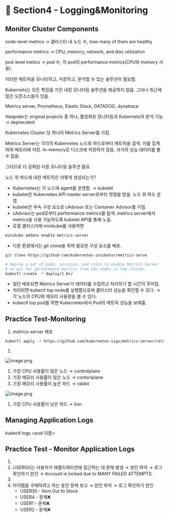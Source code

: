 # 🍨 Section4 - Logging&Monitoring

## Monitor Cluster Components


node-level metrics → 클러스터 내 노드 수, how many of them are healthy


performance metrics → CPU, memory, network, and disc utilization


pod-level  metics → pod 수, 각 pod의 performance metrics(CPU와 memory 사용)


이러한 메트릭을 모니터하고, 저장하고, 분석할 수 있는 솔루션이 필요함.


Kubernets는 모든 특징을 가진 내장 모니터링 솔루션을 제공하지 않음. 그러나 최근에 많은 오픈소스들이 있음.


Metrics server, Prometheus, Elastic Stack, DATADOG, dynatrace


Heapster는 original projects 중 하나, 활성화된 모니터링과 Kubernets의 분석 기능 → deprecated


Kubernetes Cluster 당 하나의 Metrics Server를 가짐.


Metrics Server는 각각의 Kubernetes 노드와 파드로부터 메트릭을 검색. 이를 집계하여 메모리에 저장. In-memory로 디스크에 저장하지 않음. 과거의 성능 데이터를 볼 수 없음.


그러므로 더 강화된 다른 모니터링 솔루션 필요.


노드 위 파드에 대한 메트릭은 어떻게 생성되는가?

- Kubernetes는 각 노드에 agent를 운영함. → kubelet
- kubelet은 Kubernetes API master server로부터 명령을 받음. 노드 위 파드 운영.
- kubelet은 부속 구성 요소로 cAdvisor 또는 Container Advisor를 가짐.
- cAdvisor는 pod로부터 performance metrics를 탐색. metrics server에서 metrics을 사용 가능하도록  kubelet API를 통해 노출.
- 로컬 클러스터에 minikube를 사용하면

```bash
minikube addons enable metrics-server
```

- 다른 환경에서는 git clone을 하여 필요한 구성 요소를 배포.

```bash
git clone https://github-com/kubernetes-incubator/metrics-serve

# deploy a set of pods, services, and roles to enable Metrics Server
# to pul for performance metrics from the nodes in the cluster.
kubectl create -f deploy/1.8+/
```

- 일단 배포되면 Metrics Server가 데이터를 수집하고 처리하기 할 시간이 주어짐.
- 처리되면 kubectl top node를 실행함으로써 클러스터 성능을 확인할 수 있다. → 각 노드의 CPU와 메모리 사용량을 볼 수 있다.
- kubectl top pod를 하면 Kubernetes에서 Pod의 메트릭 성능을 보여줌.

## Practice Test-Monitoring

1. metrics-server 배포

```bash
kubectl apply -f https://github.com/kubernetes-sigs/metrics-server/releases/latest/download/components.yaml
```

1. 

![image.png](https://prod-files-secure.s3.us-west-2.amazonaws.com/b2ea2032-00e9-4883-a13b-cb03cf5b2334/be867e9c-0d47-47a3-971e-146d2c8c7945/image.png?X-Amz-Algorithm=AWS4-HMAC-SHA256&X-Amz-Content-Sha256=UNSIGNED-PAYLOAD&X-Amz-Credential=ASIAZI2LB4665UZXO43N%2F20250216%2Fus-west-2%2Fs3%2Faws4_request&X-Amz-Date=20250216T084436Z&X-Amz-Expires=3600&X-Amz-Security-Token=IQoJb3JpZ2luX2VjEC4aCXVzLXdlc3QtMiJHMEUCIFZBi8sAbH%2BDdMCihiCfLjmrjpfO%2BGXV8J0VaEhhoXpdAiEAijgv6doEYcvjVJ7eQ%2BMr1zYDsWSZk7w1yo%2BGi0AFCWgq%2FwMIVxAAGgw2Mzc0MjMxODM4MDUiDEBhOuEq7TIl%2BBQmAyrcA3IkhSrPQsggvRO4U1R5Sle5d04CiYCLZaS051Fg25Pkh9HkW8DWO%2BdRqsyfLEXoOvELxoYf4QJp5Dkzbyps9795Xe6IpBQeyiF09N9Pmh7uBpnaZBnA5Tv7xDZKZTn1DA8LtWbBorlYfq3inbpLwnwTXEZDl8jzjbn6fP5nhcyODAAjR6yv%2FTY%2Fi0GrNq5HR6CBKIfKwpxnIf4H5d0f3JVMCKPQOx6w94Ify3hozb0rj9fGlV5UoxdjnE18P4g5OYHiRzIYxpBJDj6ql6NRRC7RKcTruVa4z0K5sQJRT1FmqZyQiRquKTFqHb8T4y3uomz%2BVGH%2BFV8iUZk8mwM0%2B6gVVJQgi1hln3MTOUpD4RmHlPJ4DEjnUwEvGtmb0MEwY2tmOFm5QX0RIQ0MIT6VQUvnqCGoyjr3Mj6SjIqkIn7ws8onwnMw29CZSLTvVZp08uIFLS%2FvKNrINYMugQfo4dnx4m9jsbxV9UtU6dse0%2B6sFTyJ4pwZHrpmRJQHQKwG%2F3cbpuq9hNqWXDt0gML05mowwxGPTD58B5fQTdftFn5FdrmYbb2WQtb5Z1oG8EHHakf0oAEhw6sF%2BLL96qsGNbykxTHS%2FArxJcndLvvIXuBCqlfTiUKakx4zIQQpMMD9xb0GOqUBeFcx7OAbSe%2Bch8HP0c%2Bl429xUxiXI9Kfdm8V7ziJtz0iRzRhjc3b8jKfTx2kNR36QvbXf%2B2FIwwOblSFAgS84ie6A%2FBJvn2gjc3zzl34BUF5N%2F5%2BZU%2B4byHaRncLuCJ0DhwNimu%2FO9RqUcUVQkiQ%2BHWiiPRM8xUmTCM8%2BkFPVK3xYZxhi8oRR6IQ6gD0O%2FkW5pSkZpfheGo%2B1oj9CzE9StqrzcLq&X-Amz-Signature=321a2d00cf502d557758eab7d50f99caf014c6ce104e449a048f4bc7c98137b9&X-Amz-SignedHeaders=host&x-id=GetObject)

1. 가장 CPU 사용률이 많은 노드 → controlplane
2. 가장 메모리 사용률이 많은 노드 → contorlplane
3. 가장 메모리 사용률이 높은 파드 → rabbit

![image.png](https://prod-files-secure.s3.us-west-2.amazonaws.com/b2ea2032-00e9-4883-a13b-cb03cf5b2334/a5ad8203-cf78-4c06-9de1-67cb491aedc9/image.png?X-Amz-Algorithm=AWS4-HMAC-SHA256&X-Amz-Content-Sha256=UNSIGNED-PAYLOAD&X-Amz-Credential=ASIAZI2LB4665UZXO43N%2F20250216%2Fus-west-2%2Fs3%2Faws4_request&X-Amz-Date=20250216T084436Z&X-Amz-Expires=3600&X-Amz-Security-Token=IQoJb3JpZ2luX2VjEC4aCXVzLXdlc3QtMiJHMEUCIFZBi8sAbH%2BDdMCihiCfLjmrjpfO%2BGXV8J0VaEhhoXpdAiEAijgv6doEYcvjVJ7eQ%2BMr1zYDsWSZk7w1yo%2BGi0AFCWgq%2FwMIVxAAGgw2Mzc0MjMxODM4MDUiDEBhOuEq7TIl%2BBQmAyrcA3IkhSrPQsggvRO4U1R5Sle5d04CiYCLZaS051Fg25Pkh9HkW8DWO%2BdRqsyfLEXoOvELxoYf4QJp5Dkzbyps9795Xe6IpBQeyiF09N9Pmh7uBpnaZBnA5Tv7xDZKZTn1DA8LtWbBorlYfq3inbpLwnwTXEZDl8jzjbn6fP5nhcyODAAjR6yv%2FTY%2Fi0GrNq5HR6CBKIfKwpxnIf4H5d0f3JVMCKPQOx6w94Ify3hozb0rj9fGlV5UoxdjnE18P4g5OYHiRzIYxpBJDj6ql6NRRC7RKcTruVa4z0K5sQJRT1FmqZyQiRquKTFqHb8T4y3uomz%2BVGH%2BFV8iUZk8mwM0%2B6gVVJQgi1hln3MTOUpD4RmHlPJ4DEjnUwEvGtmb0MEwY2tmOFm5QX0RIQ0MIT6VQUvnqCGoyjr3Mj6SjIqkIn7ws8onwnMw29CZSLTvVZp08uIFLS%2FvKNrINYMugQfo4dnx4m9jsbxV9UtU6dse0%2B6sFTyJ4pwZHrpmRJQHQKwG%2F3cbpuq9hNqWXDt0gML05mowwxGPTD58B5fQTdftFn5FdrmYbb2WQtb5Z1oG8EHHakf0oAEhw6sF%2BLL96qsGNbykxTHS%2FArxJcndLvvIXuBCqlfTiUKakx4zIQQpMMD9xb0GOqUBeFcx7OAbSe%2Bch8HP0c%2Bl429xUxiXI9Kfdm8V7ziJtz0iRzRhjc3b8jKfTx2kNR36QvbXf%2B2FIwwOblSFAgS84ie6A%2FBJvn2gjc3zzl34BUF5N%2F5%2BZU%2B4byHaRncLuCJ0DhwNimu%2FO9RqUcUVQkiQ%2BHWiiPRM8xUmTCM8%2BkFPVK3xYZxhi8oRR6IQ6gD0O%2FkW5pSkZpfheGo%2B1oj9CzE9StqrzcLq&X-Amz-Signature=a6800ff7b4102b7b21a20ef0511122cedb9f9a8a0085ca05642589a6ef3efca4&X-Amz-SignedHeaders=host&x-id=GetObject)

1. 가장 CPU 사용률이 낮은 파드 → lion

## Managing Application Logs


kubectl logs <pod 이름>


## Practice Test - Monitor Application Logs

1. 
2. USER5라는 사용자가 애플리케이션에 접근하는 데 문제 발생 → 원인 파악 → 로그 확인하기
원인 → Account is locked due to MANY FAILED ATTEMPTS.
3. 
4. 아이템을 구매하려고 하는 동안 문제 보고 → 원인 파악 → 로그 확인하기
원인
	- USER30 - Item Out fo Stock
	- USER4 - 문제❌
	- USER1 - 문제❌
	- USER2 - 문제❌
